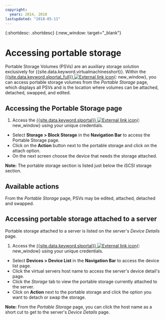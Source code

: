 ```yaml
---
copyright:
  years: 2014, 2018
lastupdated: "2018-05-11"
---
```


{:shortdesc: .shortdesc}
{:new_window: target="_blank"}

# Accessing portable storage

Portable Storage Volumes (PSVs) are an auxiliary storage solution exclusively for {{site.data.keyword.virtualmachinesshort}}. Within the [{{site.data.keyword.slportal_full}} ![External link icon](../../icons/launch-glyph.svg "External link icon")](https://control.softlayer.com/){: new_window}, you can access portable storage volumes from the *Portable Storage* page, which displays all PSVs and is the location where volumes can be attached, detached, swapped, and edited. 

## Accessing the Portable Storage page

1. Access the [{{site.data.keyword.slportal}} ![External link icon](../../icons/launch-glyph.svg "External link icon")](https://control.softlayer.com/){: new_window} using your unique credentials.
* Select **Storage > Block Storage** in the **Navigation Bar** to access the Portable Storage page.
* Click on the **Action** button next to the portable storage and click on the attach option.
* On the next screen choose the device that needs the storage attached.

**Note:** The portable storage section is listed just below the iSCSI storage section.

## Available actions

From the *Portable Storage* page, PSVs may be edited, attached, detached and swapped.

## Accessing portable storage attached to a server

Portable storage attached to a server is listed on the server's *Device Details* page.

1. Access the  [{{site.data.keyword.slportal}} ![External link icon](../../icons/launch-glyph.svg "External link icon")](https://control.softlayer.com/){: new_window} using your unique credentials.
* Select **Devices > Device List** in the **Navigation Bar** to access the device list page.
* Click the virtual servers host name to access the server's device detail's page.
* Click the *Storage* tab to view the portable storage currently attached to the server.
* Click on **Action** next to the portable storage and click the option you want to detach or swap the storage. 

**Note:** From the *Portable Storage* page, you can click the host name as a short cut to get to the server's *Device Details* page. 
